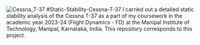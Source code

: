 ![Cessna_T-37](https://github.com/kanakaero/Static-Stability-Cessna-T-37/assets/93387754/f77ec705-20f1-44a8-8a37-fb8b88879184)
#Static-Stability-Cessna-T-37
I carried out a detailed static stability analysis of the Cessna T-37 as a part of my coursework in the academic year 2023-24 (Flight Dynamics - FD) at the Manipal Institute of Technology, Manipal, Karnataka, India. This repository corresponds to this project.
